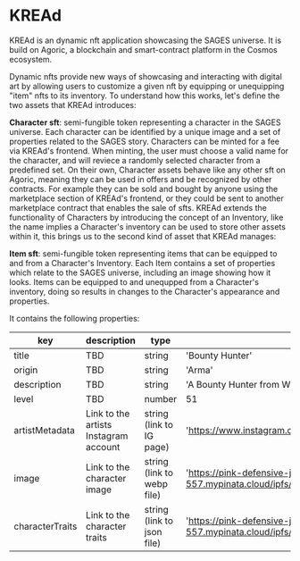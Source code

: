 # KREAd
KREAd is an dynamic nft application showcasing the SAGES universe. It is build on Agoric, a blockchain and smart-contract platform in the Cosmos ecosystem.

Dynamic nfts provide new ways of showcasing and interacting with digital art by allowing users to customize a given nft by equipping or unequipping "item" nfts to its inventory. To understand how this works, let's define the two assets that KREAd introduces:

**Character sft**: semi-fungible token representing a character in the SAGES universe. Each character can be identified by a unique image and a set of properties related to the SAGES story. Characters can be minted for a fee via KREAd's frontend. When minting, the user must choose a valid name for the character, and will reviece a randomly selected character from a predefined set. On their own, Character assets behave like any other sft on Agoric, meaning they can be used in offers and be recognized by other contracts. For example they can be sold and bought by anyone using the marketplace section of KREAd's frontend, or they could be sent to another marketplace contract that enables the sale of sfts. KREAd extends the functionality of Characters by introducing the concept of an Inventory, like the name implies a Character's inventory can be used to store other assets within it, this brings us to the second kind of asset that KREAd manages: 

**Item sft**: semi-fungible token representing items that can be equipped to and from a Character's Inventory. Each Item contains a set of properties which relate to the SAGES universe, including an image showing how it looks. Items can be equipped to and unequpped from a Character's inventory, doing so results in changes to the Character's appearance and properties. 


It contains the following properties:

| key             | description                           | type                       | example                                                                                                             |
|-----------------|---------------------------------------|----------------------------|---------------------------------------------------------------------------------------------------------------------|
| title           | TBD                                   | string                     | 'Bounty Hunter'                                                                                                     |
| origin          | TBD                                   | string                     | 'Arma'                                                                                                              |
| description     | TBD                                   | string                     | 'A Bounty Hunter from Wildlands.'                                                                                   |
| level           | TBD                                   | number                     | 51                                                                                                                  |
| artistMetadata  | Link to the artists Instagram account | string (link to IG page)  | 'https://www.instagram.com/enmanueljrperez/'                                                                        |
| image           | Link to the character image           | string (link to webp file) | 'https://pink-defensive-jay-557.mypinata.cloud/ipfs/Qmc55m7RrzZtB25mM9B2c9BdtXcLDbhSrErWMAa7azCet6/Citizen/images/001.webp' |
| characterTraits | Link to the character traits          | string (link to json file) | 'https://pink-defensive-jay-557.mypinata.cloud/ipfs/Qmc55m7RrzZtB25mM9B2c9BdtXcLDbhSrErWMAa7azCet6/Citizen/metadata.json'   |


